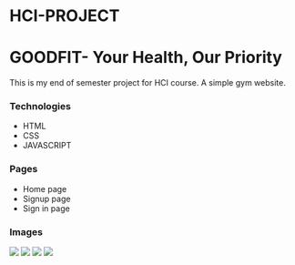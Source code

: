 # HCI-PROJECT

<h1> GOODFIT- Your Health, Our Priority </h1>
<p> This is my end of semester project for HCI course.
A simple gym website.
</p>


<h3> Technologies</h3>
<ul>
  <li> HTML</li>
  <li> CSS</li>
  <li> JAVASCRIPT</li>
</ul>

<h3>Pages</h3>
<ul>
  <li> Home page</li>
  <li> Signup page</li>
  <li> Sign in page</li>
</ul>

<h3> Images</h3>

<img src = "./css/images/Screenshot 2023-07-21 14.31.19.png"/>
<img src = "./css/images/Screenshot 2023-07-21 14.31.31.png" />
<img src = "./css/images/Screenshot 2023-07-21 14.24.38.png" />
<img src = "./css/images/Screenshot 2023-07-21 14.24.49.png" />

